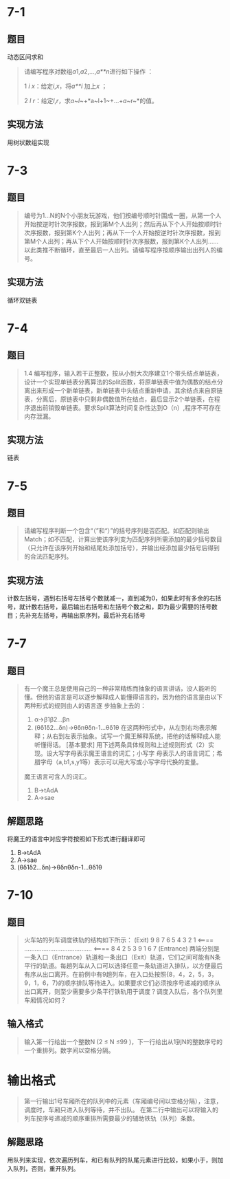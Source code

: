 # **7-1**

## **题目**

动态区间求和

> 请编写程序对数组*a*1,*a*2,...,*a**n*进行如下操作 ：
>
> 1 *i* *x*：给定*i*,*x*，将*a**i* 加上*x* ；
>
> 2 *l* *r*：给定*l*,*r*，求*a~l~*+*a~l+1~+...+*a*~r~*的值。



## 实现方法

用树状数组实现



# 7-3

## 题目

> 编号为1…N的N个小朋友玩游戏，他们按编号顺时针围成一圈，从第一个人开始按逆时针次序报数，报到第M个人出列；然后再从下个人开始按顺时针次序报数，报到第K个人出列；再从下一个人开始按逆时针次序报数，报到第M个人出列；再从下个人开始按顺时针次序报数，报到第K个人出列……以此类推不断循环，直至最后一人出列。请编写程序按顺序输出出列人的编号。



## 实现方法

循环双链表



# 7-4

## 题目

> 1.4 编写程序，输入若干正整数，按从小到大次序建立1个带头结点单链表，设计一个实现单链表分离算法的Split函数，将原单链表中值为偶数的结点分离出来形成一个新单链表，新单链表中头结点重新申请，其余结点来自原链表，分离后，原链表中只剩非偶数值所在结点，最后显示2个单链表，在程序退出前销毁单链表。要求Split算法时间复杂性达到O（n）,程序不可存在内存泄漏。

## 实现方法

链表



# 7-5

## 题目

> 请编写程序判断一个包含“（”和“）”的括号序列是否匹配。如匹配则输出Match；如不匹配，计算出使该序列变为匹配序列所需添加的最少括号数目（只允许在该序列开始和结尾处添加括号），并输出经添加最少括号后得到的合法匹配序列。

## 实现方法

计数左括号，遇到右括号左括号个数就减一，直到减为0，如果此时有多余的右括号，就计数右括号，最后输出右括号和左括号个数之和，即为最少需要的括号数目；先补充左括号，再输出原序列，最后补充右括号

# 7-7

## 题目

> 有一个魔王总是使用自己的一种非常精练而抽象的语言讲话，没人能听的懂。但他的语言是可以逐步解释成人能懂得语言的，因为他的语言是由以下两种形式的规则由人的语言逐 步抽象上去的：   
>
> 1. α->β1β2...βn 
> 2. (θδ1δ2...δn)->θδnθδn-1...θδ1θ   在这两种形式中，从左到右均表示解释；从右到左表示抽象。试写一个魔王解释系统，把他的话解释成人能听懂得话。 [基本要求]   用下述两条具体规则和上述规则形式（2）实现。设大写字母表示魔王语言的词汇；小写字   母表示人的语言词汇；希腊字母（a,b1,s,y1等）表示可以用大写或小写字母代换的变量。   
>
> 魔王语言可含人的词汇。    
>
> 1. B->tAdA  
> 2. A->sae

## 解题思路

将魔王的语言中对应字符按照如下形式进行翻译即可

1. B->tAdA  
2. A->sae
3. (θδ1δ2...δn)->θδnθδn-1...θδ1θ

# 7-10

## 题目

> 火车站的列车调度铁轨的结构如下所示： (Exit) 9 8 7 6 5 4 3 2 1 <==== ………………………………… <==== 8 4 2 5 3 9 1 6 7 (Entrance) 两端分别是一条入口（Entrance）轨道和一条出口（Exit）轨道，它们之间可能有N条平行的轨道。每趟列车从入口可以选择任意一条轨道进入排队，以方便最后有序从出口离开。在前例中有9趟列车，在入口处按照{8，4，2，5，3，9，1，6，7}的顺序排队等待进入。如果要求它们必须按序号递减的顺序从出口离开，则至少需要多少条平行铁轨用于调度？调度入队后，各个队列里车厢情况如何？

## 输入格式

> 输入第一行给出一个整数N (2 ≤ N ≤99 )，下一行给出从1到N的整数序号的一个重排列。数字间以空格分隔。

# 输出格式

> 第一行输出1号车厢所在的队列中的元素（车厢编号间以空格分隔），注意，调度时，车厢只进入队列等待，并不出队。 在第二行中输出可以将输入的列车按序号递减的顺序重排所需要最少的辅助铁轨（队列）条数。

## 解题思路

用队列来实现，依次遍历列车，和已有队列的队尾元素进行比较，如果小于，则加入队列，否则，重开队列。







